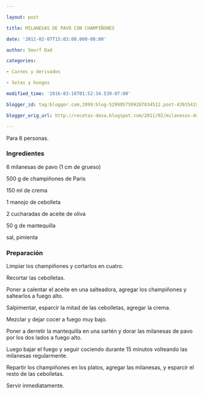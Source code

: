 ```yaml
---

layout: post

title: MILANESAS DE PAVO CON CHAMPIÑONES

date: '2011-02-07T15:03:00.000-08:00'

author: Smurf Dad

categories:

- Carnes y derivados

- Setas y hongos

modified_time: '2016-03-16T01:52:34.539-07:00'

blogger_id: tag:blogger.com,1999:blog-5299957599287034512.post-4391541972627348821

blogger_orig_url: http://recetas-desa.blogspot.com/2011/02/milanesas-de-pavo-con-champinones.html

---
```


Para 6 personas.

<h3>Ingredientes</h3>

6 milanesas de pavo (1 cm de grueso)

500 g de champiñones de Paris

150 ml de crema

1 manojo de cebolleta

2 cucharadas de aceite de oliva

50 g de mantequilla

sal, pimienta

<h3>Preparación</h3>

Limpiar los champiñones y cortarlos en cuatro.

Recortar las cebolletas.

Poner a calentar el aceite en una salteadora, agregar los champiñones y saltearlos a fuego alto.

Salpimentar, esparcir la mitad de las cebolletas, agregar la crema.

Mezclar y dejar cocer a fuego muy bajo.

Poner a derretir la mantequilla en una sartén y dorar las milanesas de pavo por los dos lados a fuego alto.

Luego bajar el fuego y seguir cociendo durante 15 minutos volteando las milanesas regularmente.

Repartir los champiñones en los platos, agregar las milanesas, y esparcir el resto de las cebolletas.

Servir inmediatamente.